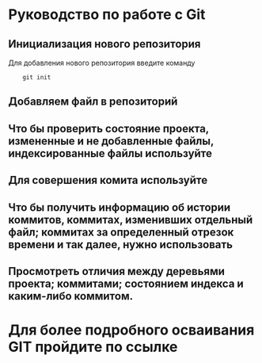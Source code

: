 # Руководство по работе с Git

## Инициализация нового репозитория

Для добавления нового репозитория введите команду
```
    git init
```


## Добавляем файл в репозиторий


## Что бы проверить состояние проекта, измененные и не добавленные файлы, индексированные файлы используйте


## Для совершения комита используйте 


## Что бы получить информацию об истории коммитов, коммитах, изменивших отдельный файл; коммитах за определенный отрезок времени и так далее, нужно использовать 


## Просмотреть отличия между деревьями проекта; коммитами; состоянием индекса и каким-либо коммитом.


# Для более подробного осваивания GIT пройдите по ссылке
